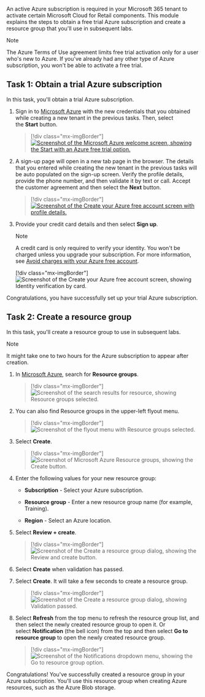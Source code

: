 An active Azure subscription is required in your Microsoft 365 tenant to activate certain Microsoft Cloud for Retail components. This module explains the steps to obtain a free trial Azure subscription and create a resource group that you'll use in subsequent labs.

> [!NOTE]
> The Azure Terms of Use agreement limits free trial activation only for a user who's new to Azure. If you've already had any other type of Azure subscription, you won't be able to activate a free trial.

## Task 1: Obtain a trial Azure subscription

In this task, you'll obtain a trial Azure subscription.

1. Sign in to [Microsoft Azure](https://portal.azure.com/?azure-portal=true) with the new credentials that you obtained while creating a new tenant in the previous tasks. Then, select the **Start** button.

    > [!div class="mx-imgBorder"]
    > [![Screenshot of the Microsoft Azure welcome screen, showing the Start with an Azure free trial option.](../media/azure.png)](../media/azure.png#lightbox)

1. A sign-up page will open in a new tab page in the browser. The details that you entered while creating the new tenant in the previous tasks will be auto populated on the sign-up screen. Verify the profile details, provide the phone number, and then validate it by text or call. Accept the customer agreement and then select the **Next** button.

    > [!div class="mx-imgBorder"]
    > [![Screenshot of the Create your Azure free account screen with profile details.](../media/create-azure.png)](../media/create-azure.png#lightbox)

1. Provide your credit card details and then select **Sign up**.

    > [!Note]
    > A credit card is only required to verify your identity. You won't be charged unless you upgrade your subscription. For more information, see [Avoid charges with your Azure free account](/azure/cost-management-billing/manage/avoid-charges-free-account/?azure-portal=true).
    >
    > [!div class="mx-imgBorder"]
    > ![Screenshot of the Create your Azure free account screen, showing Identity verification by card.](../media/card.png)

Congratulations, you have successfully set up your trial Azure subscription.

## Task 2: Create a resource group

In this task, you'll create a resource group to use in subsequent labs.

> [!NOTE]
> It might take one to two hours for the Azure subscription to appear after creation.

1. In [Microsoft Azure](https://portal.azure.com/?azure-portal=true), search for **Resource groups**.

    > [!div class="mx-imgBorder"]
    > ![Screenshot of the search results for resource, showing Resource groups selected.](../media/resource-groups.png)

1. You can also find Resource groups in the upper-left flyout menu.

    > [!div class="mx-imgBorder"]
    > ![Screenshot of the flyout menu with Resource groups selected.](../media/menu.png)

1. Select **Create**.

    > [!div class="mx-imgBorder"]
    > ![Screenshot of Microsoft Azure Resource groups, showing the Create button.](../media/create.png)

1. Enter the following values for your new resource group:

    - **Subscription** - Select your Azure subscription.

    - **Resource group** - Enter a new resource group name (for example, Training).

    - **Region** - Select an Azure location.

1. Select **Review + create**.

    > [!div class="mx-imgBorder"]
    > ![Screenshot of the Create a resource group dialog, showing the Review and create button.](../media/create-resource-group.png)

1. Select **Create** when validation has passed.

1. Select **Create**. It will take a few seconds to create a resource group.

    > [!div class="mx-imgBorder"]
    > ![Screenshot of the Create a resource group dialog, showing Validation passed.](../media/validation.png)

1. Select **Refresh** from the top menu to refresh the resource group list, and then select the newly created resource group to open it. Or select **Notification** (the bell icon) from the top and then select **Go to resource group** to open the newly created resource group.

    > [!div class="mx-imgBorder"]
    > ![Screenshot of the Notifications dropdown menu, showing the Go to resource group option.](../media/notifications.png)

Congratulations! You've successfully created a resource group in your Azure subscription. You'll use this resource group when creating Azure resources, such as the Azure Blob storage.
